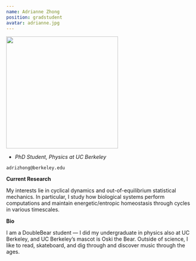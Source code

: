 ```yaml
---
name: Adrianne Zhong
position: gradstudent
avatar: adrianne.jpg
---
```


<img width="300" src="{{site.baseurl}}/images/people/{{page.avatar}}" data-action="zoom">

- _PhD Student, Physics at UC Berkeley_<br>

<i class="fa fa-envelope-o"></i> `adrizhong@berkeley.edu`

**Current Research**

My interests lie in cyclical dynamics and out-of-equilibrium statistical mechanics. In particular, I study how biological systems perform computations and maintain energetic/entropic homeostasis through cycles in various timescales.

**Bio**

I am a DoubleBear student — I did my undergraduate in physics also at UC Berkeley, and UC Berkeley’s mascot is Oski the Bear. Outside of science, I like to read, skateboard, and dig through and discover music through the ages.
